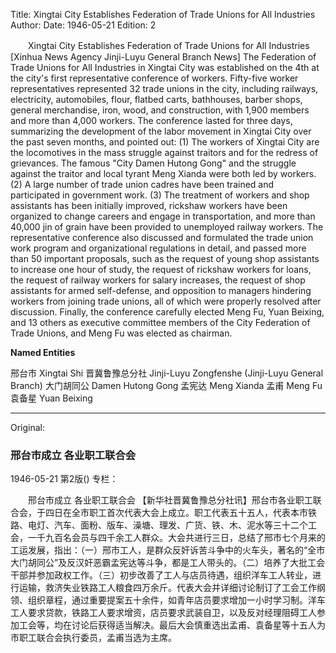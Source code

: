 Title: Xingtai City Establishes Federation of Trade Unions for All Industries
Author:
Date: 1946-05-21
Edition: 2

　　Xingtai City Establishes
    Federation of Trade Unions for All Industries
    [Xinhua News Agency Jinji-Luyu General Branch News] The Federation of Trade Unions for All Industries in Xingtai City was established on the 4th at the city's first representative conference of workers. Fifty-five worker representatives represented 32 trade unions in the city, including railways, electricity, automobiles, flour, flatbed carts, bathhouses, barber shops, general merchandise, iron, wood, and construction, with 1,900 members and more than 4,000 workers. The conference lasted for three days, summarizing the development of the labor movement in Xingtai City over the past seven months, and pointed out: (1) The workers of Xingtai City are the locomotives in the mass struggle against traitors and for the redress of grievances. The famous "City Damen Hutong Gong" and the struggle against the traitor and local tyrant Meng Xianda were both led by workers. (2) A large number of trade union cadres have been trained and participated in government work. (3) The treatment of workers and shop assistants has been initially improved, rickshaw workers have been organized to change careers and engage in transportation, and more than 40,000 jin of grain have been provided to unemployed railway workers. The representative conference also discussed and formulated the trade union work program and organizational regulations in detail, and passed more than 50 important proposals, such as the request of young shop assistants to increase one hour of study, the request of rickshaw workers for loans, the request of railway workers for salary increases, the request of shop assistants for armed self-defense, and opposition to managers hindering workers from joining trade unions, all of which were properly resolved after discussion. Finally, the conference carefully elected Meng Fu, Yuan Beixing, and 13 others as executive committee members of the City Federation of Trade Unions, and Meng Fu was elected as chairman.




**Named Entities**

邢台市	Xingtai Shi
晋冀鲁豫总分社	Jinji-Luyu Zongfenshe (Jinji-Luyu General Branch)
大门胡同公	Damen Hutong Gong
孟宪达	Meng Xianda
孟甫	Meng Fu
袁备星	Yuan Beixing



<hr /> 

Original: 


### 邢台市成立  各业职工联合会

1946-05-21
第2版()
专栏：

　　邢台市成立
    各业职工联合会
    【新华社晋冀鲁豫总分社讯】邢台市各业职工联合会，于四日在全市职工首次代表大会上成立。职工代表五十五人，代表本市铁路、电灯、汽车、面粉、版车、澡塘、理发、广货、铁、木、泥水等三十二个工会，一千九百名会员与四千余工人群众。大会共进行三日，总结了邢市七个月来的工运发展，指出：（一）邢市工人，是群众反奸诉苦斗争中的火车头，著名的“全市大门胡同公”及反汉奸恶霸孟宪达等斗争，都是工人带头的。（二）培养了大批工会干部并参加政权工作。（三）初步改善了工人与店员待遇，组织洋车工人转业，进行运输，救济失业铁路工人粮食四万余斤。代表大会并详细讨论制订了工会工作纲领、组织章程，通过重要提案五十余件，如青年店员要求增加一小时学习制。洋车工人要求贷款，铁路工人要求增资，店员要求武装自卫，以及反对经理阻碍工人参加工会等，均在讨论后获得适当解决。最后大会慎重选出孟甫、袁备星等十五人为市职工联合会执行委员，孟甫当选为主席。

